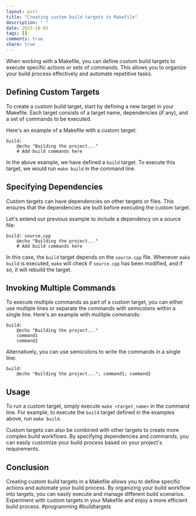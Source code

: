 ```yaml
---
layout: post
title: "Creating custom build targets in Makefile"
description: " "
date: 2023-10-05
tags: []
comments: true
share: true
---
```


When working with a Makefile, you can define custom build targets to execute specific actions or sets of commands. This allows you to organize your build process effectively and automate repetitive tasks.

## Defining Custom Targets

To create a custom build target, start by defining a new target in your Makefile. Each target consists of a target name, dependencies (if any), and a set of commands to be executed.

Here's an example of a Makefile with a custom target:

```make
build:
    @echo "Building the project..."
    # Add build commands here

```

In the above example, we have defined a `build` target. To execute this target, we would run `make build` in the command line.

## Specifying Dependencies

Custom targets can have dependencies on other targets or files. This ensures that the dependencies are built before executing the custom target.

Let's extend our previous example to include a dependency on a source file:

```make
build: source.cpp
    @echo "Building the project..."
    # Add build commands here

```

In this case, the `build` target depends on the `source.cpp` file. Whenever `make build` is executed, `make` will check if `source.cpp` has been modified, and if so, it will rebuild the target.

## Invoking Multiple Commands

To execute multiple commands as part of a custom target, you can either use multiple lines or separate the commands with semicolons within a single line. Here's an example with multiple commands:

```make
build:
    @echo "Building the project..."
    command1
    command2

```

Alternatively, you can use semicolons to write the commands in a single line:

```make
build:
    @echo "Building the project..."; command1; command2

```

## Usage

To run a custom target, simply execute `make <target_name>` in the command line. For example, to execute the `build` target defined in the examples above, run `make build`.

Custom targets can also be combined with other targets to create more complex build workflows. By specifying dependencies and commands, you can easily customize your build process based on your project's requirements.

## Conclusion

Creating custom build targets in a Makefile allows you to define specific actions and automate your build process. By organizing your build workflow into targets, you can easily execute and manage different build scenarios. Experiment with custom targets in your Makefile and enjoy a more efficient build process. #programming #buildtargets